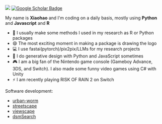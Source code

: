 <!--
**billbillbilly/billbillbilly** is a ✨ _special_ ✨ repository because its `README.md` (this file) appears on your GitHub profile.

Here are some ideas to get you started:

- 🔭 I’m currently working on ...
- 🌱 I’m currently learning ...
- 👯 I’m looking to collaborate on ...
- 🤔 I’m looking for help with ...
- 💬 Ask me about ...
- 📫 How to reach me: ...
- 😄 Pronouns: ...
- ⚡ Fun fact: ...
-->

[![](https://views.whatilearened.today/views/github/billbillbilly/billbillbilly.svg)](http://github.com/billbillbilly/billbillbilly)
[![Google Scholar Badge](https://img.shields.io/badge/Google-Scholar-lightgrey)](https://scholar.google.com/citations?hl=en&user=7gBKKAUAAAAJ)
<!--![Visitor Badge](https://visitor-badge.laobi.icu/badge?page_id=billbillbilly.billbillbilly)-->

My name is **Xiaohao** and I'm coding on a daily basis, mostly using **Python** and **Javascript** and **R**
- 💬 I usually make some methods I used in my research as R or Python packages
- 😄 The most exciting moment in making a package is drawing the logo
- 💻 I use fastai(pytorch)/pix2pix/LLMs for my research projects
- 🎨 I do generative design with Python and JavaScript sometimes
- 🎮 I am a big fan of the Nintendo game console (Gameboy Advance, 3DS, and Switch). I also made some funny video games using C# with Unity
- ⚡ I am recently playing RISK OF RAIN 2 on Switch

<!--
<a href="https://github.com/billbillbilly/billbillbilly">
  <img align="center" src="https://github-readme-stats.vercel.app/api/top-langs/?username=billbillbilly&hide=C&title_color=ffffff&text_color=c9cacc&icon_color=2bbc8a&bg_color=1d1f21" />
</a>
<a href="https://github.com/billbillbilly/billbillbilly">          
  <img align="center" src="https://github-readme-stats.vercel.app/api?              username=billbillbilly&show_icons=true&line_height=27&count_private=true&title_color=ffffff&text_color=c9cacc&icon_color=2bbc8a&bg_color=1d1f21" alt="xiaohao's GitHub Stats" />
</a>
-->

Software development:
- [urban-worm](https://github.com/billbillbilly/urbanworm)
- [streetscape](https://github.com/land-info-lab/streetscape)
- [viewscape](https://github.com/land-info-lab/viewscape)
- [dsmSearch](https://github.com/billbillbilly/dsmSearch)
